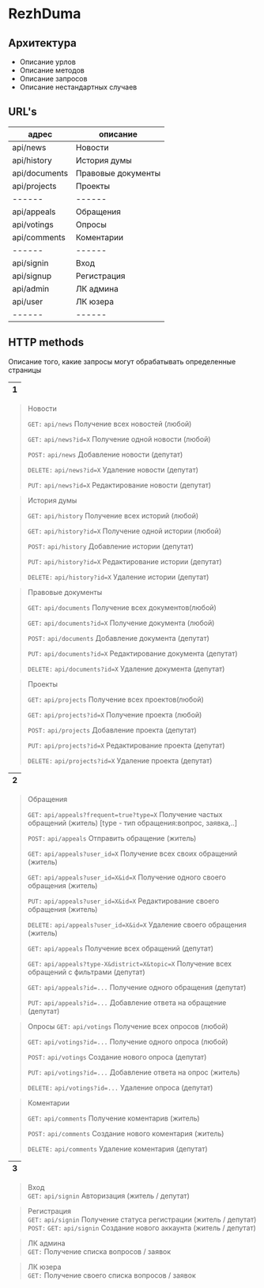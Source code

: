 
# RezhDuma


## Архитектура






- Описание урлов
- Описание методов
- Описание запросов
- Описание нестандартных случаев


## URL's


| адрес | описание |
| ------ | ------ |
| api/news | Новости  |
| api/history | История думы |
| api/documents | Правовые документы |
| api/projects | Проекты |
| ------ | ------ |
| api/appeals | Обращения|
| api/votings | Опросы|
| api/comments | Коментарии |
| ------ | ------ |
| api/signin | Вход |
| api/signup | Регистрация |
| api/admin | ЛК админа |
| api/user | ЛК юзера |
| ------ | ------ |


## HTTP methods

Описание того, какие запросы могут обрабатывать определенные страницы

|  1 |
| ------ |
>  Новости 
>  
>`GET:` `api/news`   Получение всех новостей (любой)  
>
>`GET:` `api/news?id=X`   Получение одной новости (любой)
>
>`POST:` `api/news`  Добавление новости (депутат) 
>
>`DELETE:` `api/news?id=X`  Удаление новости (депутат)
>
>`PUT:` `api/news?id=X`  Редактирование новости (депутат) 


>  История думы
>  
>`GET:` `api/history`   Получение всех историй (любой)  
>
>`GET:` `api/history?id=X`   Получение одной истории (любой)
>  
>`POST:` `api/history`  Добавление истории (депутат)
>
>`PUT:` `api/history?id=X`  Редактирование истории (депутат)
>
>`DELETE:` `api/history?id=X`  Удаление истории (депутат)

>  Правовые документы
>  
>`GET:` `api/documents`   Получение всех документов(любой)  
>
>`GET:` `api/documents?id=X`   Получение документа (любой)  
>
>`POST:` `api/documents`  Добавление документа (депутат)
>
>`PUT:` `api/documents?id=X`  Редактирование документа (депутат)
>
>`DELETE:` `api/documents?id=X`  Удаление документа (депутат)

>  Проекты      
>  
>`GET:` `api/projects`   Получение всех проектов(любой)  
>
>`GET:` `api/projects?id=X`   Получение проекта (любой)  
>
>`POST:` `api/projects`  Добавление проекта (депутат)
>
>`PUT:` `api/projects?id=X`  Редактирование проекта (депутат)
>
>`DELETE:` `api/projects?id=X`  Удаление проекта (депутат)


|  2 |
| ------ |

>  Обращения
>  
>`GET:` `api/appeals?frequent=true?type=X` Получение частых обращений (житель) [type - тип обращения:вопрос, заявка,..]
>
>`POST:` `api/appeals` Отправить обращение (житель)  
>
>`GET:` `api/appeals?user_id=X` Получение всех своих обращений (житель)  
>
>`GET:` `api/appeals?user_id=X&id=X` Получение одного своего обращения (житель)  
>
>`PUT:` `api/appeals?user_id=X&id=X` Редактирование своего обращения (житель)  
>
>`DELETE:` `api/appeals?user_id=X&id=X` Удаление своего обращения (житель) 
>
>`GET:` `api/appeals` Получение всех обращений (депутат)  
>
>`GET:` `api/appeals?type-X&district=X&topic=X` Получение всех обращений с фильтрами (депутат)  
>  
>`GET:` `api/appeals?id=...` Получение одного обращения (депутат)                            
>  
>`PUT:` `api/appeals?id=...`  Добавление ответа на обращение (депутат)        

>  Опросы
>`GET:` `api/votings` Получение всех опросов (любой)   
>
>`GET:` `api/votings?id=...` Получение одного опроса (любой)  
>                            
>`POST:` `api/votings` Создание нового опроса (депутат) 
>
>`PUT:` `api/votings?id=...`  Добавление ответа на опрос (житель)  
>      
>`DELETE:` `api/votings?id=...`  Удаление опроса (депутат)

>  Коментарии 
>       
>`GET:` `api/comments`  Получение коментарив (житель) 
>                          
>`POST:` `api/comments`  Создание нового коментария (житель)
>
>`DELETE:` `api/comments` Удаление коментария (депутат)

|  3 |
| ------ |
>  Вход      
`GET:` `api/signin`   Авторизация (житель / депутат)                         

>  Регистрация      
`GET:` `api/signin` Получение статуса регистрации  (житель / депутат)                  
`POST:` `GET:` `api/signin`  Создание нового аккаунта  (житель / депутат)                          

>  ЛК админа      
`GET:`   Получение списка вопросов / заявок 

>  ЛК юзера      
`GET:`   Получение своего списка вопросов / заявок 






